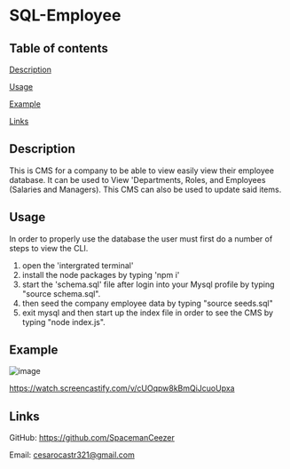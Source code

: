 # SQL-Employee
## Table of contents

[Description](#Desccription)

[Usage](#Usage)

[Example](#Example)

[Links](#Links)

## Description

This is CMS for a company to be able to view easily view their employee database. It can be used to View 'Departments, Roles, and Employees (Salaries and Managers).
This CMS can also be used to update said items.
## Usage
In order to properly use the database the user must first do a number of steps to view the CLI.
1. open the 'intergrated terminal'
2. install the node packages by typing 'npm i'
3. start the 'schema.sql' file after login into your Mysql profile by typing "source schema.sql".
4. then seed the company employee data by typing "source seeds.sql"
5. exit mysql and then start up the index file in order to see the CMS by typing "node index.js".
## Example
![image](https://github.com/SpacemanCeezer/SQL-Employee/assets/64385882/3d90f1f7-fafc-4f5f-a5d2-d3bfdc9446f5)

https://watch.screencastify.com/v/cUOqpw8kBmQiJcuoUpxa


## Links
GitHub: https://github.com/SpacemanCeezer

Email: cesarocastr321@gmail.com
